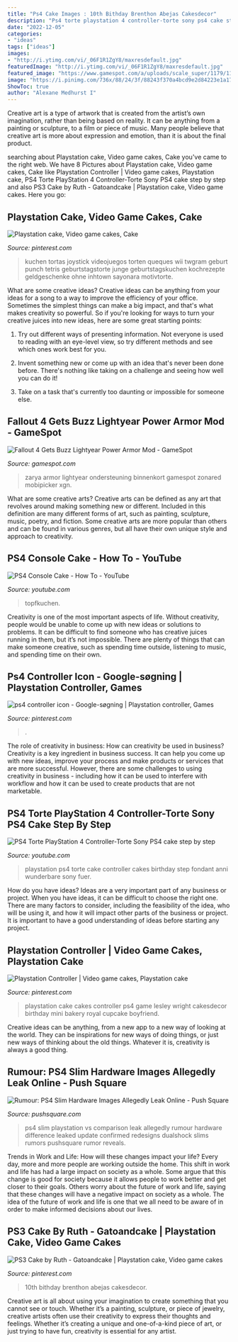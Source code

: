 ```yaml
---
title: "Ps4 Cake Images : 10th Bithday Brenthon Abejas Cakesdecor"
description: "Ps4 torte playstation 4 controller-torte sony ps4 cake step by step"
date: "2022-12-05"
categories:
- "ideas"
tags: ["ideas"]
images:
- "http://i.ytimg.com/vi/_06F1R1ZgY8/maxresdefault.jpg"
featuredImage: "http://i.ytimg.com/vi/_06F1R1ZgY8/maxresdefault.jpg"
featured_image: "https://www.gamespot.com/a/uploads/scale_super/1179/11799911/2973141-buzz4.jpg"
image: "https://i.pinimg.com/736x/88/24/3f/88243f370a4bcd9e2d84223e1a17687c.jpg"
ShowToc: true
author: "Alexane Medhurst I"
---
```



Creative art is a type of artwork that is created from the artist’s own imagination, rather than being based on reality. It can be anything from a painting or sculpture, to a film or piece of music. Many people believe that creative art is more about expression and emotion, than it is about the final product.

	

		
searching about Playstation cake, Video game cakes, Cake you've came to the right web. We have 8 Pictures about Playstation cake, Video game cakes, Cake like Playstation Controller | Video game cakes, Playstation cake, PS4 Torte PlayStation 4 Controller-Torte Sony PS4 cake step by step and also PS3 Cake by Ruth - Gatoandcake | Playstation cake, Video game cakes. Here you go:
		
    
## Playstation Cake, Video Game Cakes, Cake

<img loading=lazy src="https://i.pinimg.com/736x/30/51/2c/30512cb51ac9cbcfa480c528bc0283b6.jpg" onerror="this.onerror=null;this.src='https://tse1.mm.bing.net/th?id=OIP.6JiljVBSlmTna76W5IQm4wHaJ3&amp;pid=15.1';" alt="Playstation cake, Video game cakes, Cake">

_Source: pinterest.com_

>kuchen tortas joystick videojuegos torten queques wii twgram geburt punch tetris geburtstagstorte junge geburtstagskuchen kochrezepte geldgeschenke ohne inhtown sayonara motivtorte. 

	

What are some creative ideas?
Creative ideas can be anything from your ideas for a song to a way to improve the efficiency of your office. Sometimes the simplest things can make a big impact, and that's what makes creativity so powerful. So if you're looking for ways to turn your creative juices into new ideas, here are some great starting points: 
1. Try out different ways of presenting information. Not everyone is used to reading with an eye-level view, so try different methods and see which ones work best for you.

2. Invent something new or come up with an idea that's never been done before. There's nothing like taking on a challenge and seeing how well you can do it!

3. Take on a task that's currently too daunting or impossible for someone else.

    
## Fallout 4 Gets Buzz Lightyear Power Armor Mod - GameSpot

<img loading=lazy src="https://www.gamespot.com/a/uploads/scale_super/1179/11799911/2973141-buzz4.jpg" onerror="this.onerror=null;this.src='https://tse3.mm.bing.net/th?id=OIP.9-6QwJZCu-8z0cuXaxQPDgHaEK&amp;pid=15.1';" alt="Fallout 4 Gets Buzz Lightyear Power Armor Mod - GameSpot">

_Source: gamespot.com_

>zarya armor lightyear ondersteuning binnenkort gamespot zonared mobipicker xgn. 

	

What are some creative arts?
Creative arts can be defined as any art that revolves around making something new or different. Included in this definition are many different forms of art, such as painting, sculpture, music, poetry, and fiction. Some creative arts are more popular than others and can be found in various genres, but all have their own unique style and approach to creativity.

    
## PS4 Console Cake - How To - YouTube

<img loading=lazy src="http://i.ytimg.com/vi/_06F1R1ZgY8/maxresdefault.jpg" onerror="this.onerror=null;this.src='https://tse4.mm.bing.net/th?id=OIP.oqGcjc-XeLnpeCONPGCe_gHaEK&amp;pid=15.1';" alt="PS4 Console Cake - How To - YouTube">

_Source: youtube.com_

>topfkuchen. 

	

Creativity is one of the most important aspects of life. Without creativity, people would be unable to come up with new ideas or solutions to problems. It can be difficult to find someone who has creative juices running in them, but it’s not impossible. There are plenty of things that can make someone creative, such as spending time outside, listening to music, and spending time on their own.

    
## Ps4 Controller Icon - Google-søgning | Playstation Controller, Games

<img loading=lazy src="https://i.pinimg.com/736x/42/52/3c/42523c3d793fde9cbc7452aa6fa705fa--ps-controller-logo-google.jpg" onerror="this.onerror=null;this.src='https://tse1.mm.bing.net/th?id=OIP.t2Z_BzAOPecmnAglnpmH-QHaHa&amp;pid=15.1';" alt="ps4 controller icon - Google-søgning | Playstation controller, Games">

_Source: pinterest.com_

>. 

	

The role of creativity in business: How can creativity be used in business?
Creativity is a key ingredient in business success. It can help you come up with new ideas, improve your process and make products or services that are more successful. However, there are some challenges to using creativity in business - including how it can be used to interfere with workflow and how it can be used to create products that are not marketable.

    
## PS4 Torte PlayStation 4 Controller-Torte Sony PS4 Cake Step By Step

<img loading=lazy src="https://i.ytimg.com/vi/XQqN4kv1TG4/maxresdefault.jpg" onerror="this.onerror=null;this.src='https://tse3.mm.bing.net/th?id=OIP.7wWbRAMKNpd0dFhiI1XmXgHaEK&amp;pid=15.1';" alt="PS4 Torte PlayStation 4 Controller-Torte Sony PS4 cake step by step">

_Source: youtube.com_

>playstation ps4 torte cake controller cakes birthday step fondant anni wunderbare sony fuer. 

	

How do you have ideas?
Ideas are a very important part of any business or project. When you have ideas, it can be difficult to choose the right one. There are many factors to consider, including the feasibility of the idea, who will be using it, and how it will impact other parts of the business or project. It is important to have a good understanding of ideas before starting any project.

    
## Playstation Controller | Video Game Cakes, Playstation Cake

<img loading=lazy src="https://i.pinimg.com/originals/85/42/d7/8542d736ffa46bff06c571b117cef6ff.jpg" onerror="this.onerror=null;this.src='https://tse2.mm.bing.net/th?id=OIP.EDEH5MXKt7PgB8wONZOfpwHaFZ&amp;pid=15.1';" alt="Playstation Controller | Video game cakes, Playstation cake">

_Source: pinterest.com_

>playstation cake cakes controller ps4 game lesley wright cakesdecor birthday mini bakery royal cupcake boyfriend. 

	

Creative ideas can be anything, from a new app to a new way of looking at the world. They can be inspirations for new ways of doing things, or just new ways of thinking about the old things. Whatever it is, creativity is always a good thing.

    
## Rumour: PS4 Slim Hardware Images Allegedly Leak Online - Push Square

<img loading=lazy src="http://images.pushsquare.com/news/2016/08/rumour_ps4_slim_hardware_images_allegedly_leak_online/attachment/6/original.jpg" onerror="this.onerror=null;this.src='https://tse4.mm.bing.net/th?id=OIP.cUaiQkR3ovw_ndl1AE7J9QHaFj&amp;pid=15.1';" alt="Rumour: PS4 Slim Hardware Images Allegedly Leak Online - Push Square">

_Source: pushsquare.com_

>ps4 slim playstation vs comparison leak allegedly rumour hardware difference leaked update confirmed redesigns dualshock slims rumors pushsquare rumor reveals. 

	

Trends in Work and Life: How will these changes impact your life?
Every day, more and more people are working outside the home. This shift in work and life has had a large impact on society as a whole. Some argue that this change is good for society because it allows people to work better and get closer to their goals. Others worry about the future of work and life, saying that these changes will have a negative impact on society as a whole. The idea of the future of work and life is one that we all need to be aware of in order to make informed decisions about our lives.

    
## PS3 Cake By Ruth - Gatoandcake | Playstation Cake, Video Game Cakes

<img loading=lazy src="https://i.pinimg.com/736x/88/24/3f/88243f370a4bcd9e2d84223e1a17687c.jpg" onerror="this.onerror=null;this.src='https://tse3.mm.bing.net/th?id=OIP.-KeuLW0D_92usYA8vJfjzwHaJ1&amp;pid=15.1';" alt="PS3 Cake by Ruth - Gatoandcake | Playstation cake, Video game cakes">

_Source: pinterest.com_

>10th bithday brenthon abejas cakesdecor. 

	

Creative art is all about using your imagination to create something that you cannot see or touch. Whether it’s a painting, sculpture, or piece of jewelry, creative artists often use their creativity to express their thoughts and feelings. Whether it’s creating a unique and one-of-a-kind piece of art, or just trying to have fun, creativity is essential for any artist.

